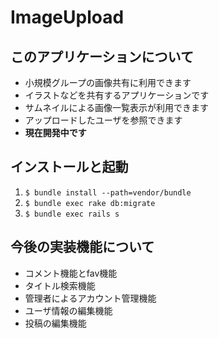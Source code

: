 # ImageUpload
## このアプリケーションについて
- 小規模グループの画像共有に利用できます
- イラストなどを共有するアプリケーションです
- サムネイルによる画像一覧表示が利用できます
- アップロードしたユーザを参照できます
- **現在開発中です**

## インストールと起動
1. `$ bundle install --path=vendor/bundle`
2. `$ bundle exec rake db:migrate`
3. `$ bundle exec rails s`

## 今後の実装機能について
- コメント機能とfav機能
- タイトル検索機能
- 管理者によるアカウント管理機能
- ユーザ情報の編集機能
- 投稿の編集機能
